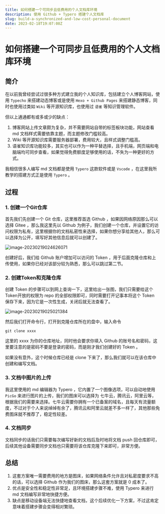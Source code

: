 ```yaml
---
title: 如何搭建一个可同步且低费用的个人文档库环境
description: 使用 Github + Typero 搭建个人文档库
slug: build-a-synchronized-and-low-cost-personal-document
date: 2023-02-18T19:07:08Z
---
```


# 如何搭建一个可同步且低费用的个人文档库环境

## 简介

在以前我曾经尝试过很多种方式建立我的个人知识库，包括建立个人博客网站，使用 `Typecho` 来搭建动态博客或是使用 `Hexo + Github Pages` 来搭建静态博客，同时也使用过类如 `Wiki` 等开源知识库，也使用过 `语雀` 等知识管理软件。

但以上通通都有或多或少的缺点：

1. 博客网站上传文章颇为复杂，并不需要网站自带的标签板块功能，网站查看 md 文档样式需要依靠主题，而主题修改门槛较高。
2. Wiki 等开源知识库需要服务器部署，费用较大，且样式调整门槛高。
3. 语雀知识库功能较多，其实也可以作为一种平替选择，且手机端，网页端和电脑端均可同步查看，如果觉得免费额度足够使用的话，不失为一种更好的方式。

我相信很多人编写 md 文档都是使用 `Typero` 这款软件或是 `Vscode` ，在这里我所教学的搭建方式正是使用 `Typero` 。



## 过程

### 1.  创建一个Git仓库

首先我们先创建一个 Git 仓库，这里推荐首选 Github ，如果因网络原因那么可以选择 Gitee ，那么我这里先以 Github 为例子，我们创建一个仓库，并设置它的访问权限为私有，这里根据你的文档私密性来选择，如果你想分享给其他人，那么可以选择为公开，填写好其他信息后就可以创建了。

<img src="https://knowledge-1300061766.cos.ap-guangzhou.myqcloud.com/202302190246791.png" alt="image-20230219024626071" />

创建好后，我们给 Github 账户增加可以访问的 Token ，用于后面克隆仓库和上传使用，如果你已经对该部分较为熟悉，那么可以跳过第二节。

### 2. 创建Token和克隆仓库

创建 Token 的步骤可以到网上查询一下，这里给出一张图，我们只需要给这个Token开放的权限为 repo 的全部权限即可，同时需要打开记事本将这个 Token 保存下来，因为它是一次性生成，关闭后就无法查看了。

![image-20230219025021384](https://knowledge-1300061766.cos.ap-guangzhou.myqcloud.com/202302190250668.png)

然后我们打开命令行，打开到克隆仓库所在的盘中，输入命令

```shell
git clone xxxx
```

这里的 xxxx 为你的仓库地址，同时他会要求你填入 Github 的账号名和密码，这里要注意的是密码不要是登录的密码，而是刚才我们创建好的 Token 。

如果没有意外，这个时候仓库已经是 clone 下来了，那么我们就可以在该仓库中创建和编写文档。



### 3. 文档中图片的上传

我这里使用的 md 编辑器为 Typero ，它内置了一个图像选项，可以自动地使用 `PicGo` 来进行图片的上传，我们的图床可以选择为 七牛云，腾讯云，阿里云等，根据我们的需要来选择。七牛云需要你拥有一个已备案的域名，且每天有流量额度，不过对于个人来说绰绰有余了，腾讯云和阿里云就差不多一样了，其他那些免费图床就不推荐了，稳定性较差。



### 4. 文档同步

文档同步的话我们只需要每次编写好新的文档后及时地将文档 push 回仓库即可，后续其他设备需要同步文档也只需要将该仓库克隆下来即可，非常方便。



## 总结

1. 这套方案唯一需要费用的地方是图床，如果网络条件允许且对私密度要求不高的话，可以选择 Github 作为我们的图床，那么这套方案就是 0 成本了。
2. 优点是安全性和稳定性非常足，且环境搭建步骤不难，使用 Typero 来进行 md 文档编写非常地快捷方便。
3. 缺点是移动设备端无法快捷地查看文档，这个后续优化一下方案，不过这肯定意味着搭建步骤会变得相对繁琐。
